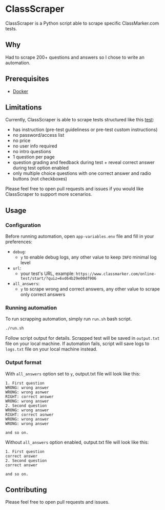 # ClassScraper

ClassScraper is a Python script able to scrape specific ClassMarker.com tests.

## Why

Had to scrape 200+ questions and answers so I chose to write an automation.

## Prerequisites

* [Docker](https://docs.docker.com/get-docker/)

## Limitations

Currently, ClassScraper is able to scrape tests structured like this [test](https://www.classmarker.com/online-test/start/?quiz=6vd64b29e00df906):
* has instruction (pre-test guideliness or pre-test custom instructions)
* no password/access list
* no price
* no user info required
* no intro questions
* 1 question per page
* question grading and feedback during test + reveal correct answer during test option enabled
* only multiple choice questions with one correct answer and radio buttons (not checkboxes)

Please feel free to open pull requests and issues if you would like ClassScraper to support more scenarios.
## Usage

### Configuration

Before running automation, open `app-variables.env` file and fill in your preferences:
* `debug`:
   - `y` to enable debug logs, any other value to keep `INFO` minimal log level
* `url`:
   - your test's URL, example: `https://www.classmarker.com/online-test/start/?quiz=6vd64b29e00df906`
* `all_answers`:
   - `y` to scrape wrong and correct answers, any other value to scrape only correct answers
### Running automation
To run scrapping automation, simply run `run.sh` bash script.

```bash
./run.sh
```

Follow script output for details. Scrapped test will be saved in `output.txt` file on your local machine. If automation fails, script will save logs to `logs.txt` file on your local machine instead.

### Output format

With `all_answers` option set to `y`, output.txt file will look like this:
```
1. First question
WRONG: wrong answer
WRONG: wrong asnwer
RIGHT: correct answer
WRONG: wrong answer
2. Second question
WRONG: wrong answer
RIGHT: correct asnwer
WRONG: wrong answer
WRONG: wrong answer

and so on.
```

Without `all_answers` option enabled, output.txt file will look like this:
```
1. First question
correct answer
2. Second question
correct answer

and so on.
```
## Contributing

Please feel free to open pull requests and issues.